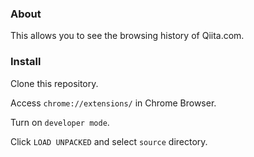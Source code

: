 ### About
This allows you to see the browsing history of Qiita.com.

### Install
Clone this repository.

Access `chrome://extensions/` in Chrome Browser.

Turn on `developer mode`.

Click `LOAD UNPACKED` and select `source` directory.
